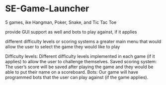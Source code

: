 # SE-Game-Launcher
5 games, ike Hangman, Poker, Snake, and Tic Tac Toe

provide GUI support as well and bots to play against, if it applies

different difficulty levels or scoring systems
a greater main menu that would allow the user to select the game they would like to play

Difficulty levels: Different difficulty levels implemented in each game (if it applies) to allow the user to challenge themselves.
Saved scoring system: The user’s score will be saved after playing the game and they would be able to put their name on a scoreboard.
Bots: Our game will have programmed bots that the user can play against (if the game applies).
